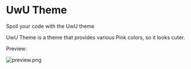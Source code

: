# UwU Theme

Spoil your code with the UwU theme

UwU Theme is a theme that provides various Pink colors, so it looks cuter.

Preview:

![preview.png](https://cdn.jsdelivr.net/gh/SazumiVicky/UwU-Theme-Vs-Code@main/preview.png)
